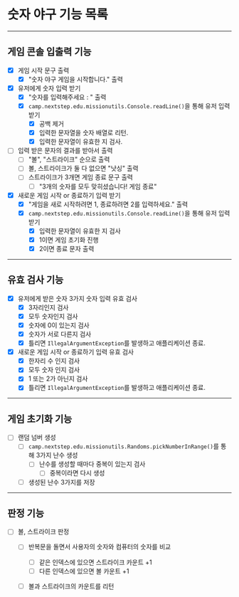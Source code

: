 # 숫자 야구 기능 목록

---
## 게임 콘솔 입출력 기능 
- [x] 게임 시작 문구 출력
  - [x] "숫자 야구 게임을 시작합니다." 출력
- [x] 유저에게 숫자 입력 받기
  - [x] "숫자를 입력해주세요 : " 출력
  - [x] `camp.nextstep.edu.missionutils.Console.readLine()`을 통해 유저 입력 받기
    - [x] 공백 제거
    - [x] 입력한 문자열을 숫자 배열로 리턴. 
    - [x] 입력한 문자열이 유효한 지 검사.
- [ ] 입력 받은 문자의 결과를 받아서 출력
  - [ ] "볼", "스트라이크" 순으로 출력
  - [ ] 볼, 스트라이크가 둘 다 없으면 "낫싱" 출력
  - [ ] 스트라이크가 3개면 게임 종료 문구 출력
    - [ ] "3개의 숫자를 모두 맞히셨습니다! 게임 종료"
- [x] 새로운 게임 시작 or 종료하기 입력 받기
    - [x] "게임을 새로 시작하려면 1, 종료하려면 2를 입력하세요." 출력
    - [x] `camp.nextstep.edu.missionutils.Console.readLine()`을 통해 유저 입력 받기
      - [x] 입력한 문자열이 유효한 지 검사
      - [x] 1이면 게임 초기화 진행
      - [x] 2이면 종료 문자 출력
---
## 유효 검사 기능
- [x] 유저에게 받은 숫자 3가지 숫자 입력 유효 검사
  - [x] 3자리인지 검사
  - [x] 모두 숫자인지 검사
  - [x] 숫자에 0이 있는지 검사
  - [x] 숫자가 서로 다른지 검사
  - [x] 틀리면 `IllegalArgumentException`를 발생하고 애플리케이션 종료.
- [x] 새로운 게임 시작 or 종료하기 입력 유효 검사
  - [x] 한자리 수 인지 검사
  - [x] 모두 숫자 인지 검사
  - [x] 1 또는 2가 아닌지 검사
  - [x] 틀리면 `IllegalArgumentException`를 발생하고 애플리케이션 종료.
---
## 게임 초기화 기능
- [ ] 랜덤 넘버 생성
  - [ ] `camp.nextstep.edu.missionutils.Randoms.pickNumberInRange()`를 통해 3가지 난수 생성
    - [ ] 난수를 생성할 때마다 중복이 있는지 검사 
      - [ ] 중복이라면 다시 생성
  - [ ] 생성된 난수 3가지를 저장
---
## 판정 기능
- [ ] 볼, 스트라이크 판정
  - [ ] 반복문을 돌면서 사용자의 숫자와 컴퓨터의 숫자를 비교
    - [ ] 같은 인덱스에 있으면 스트라이크 카운트 +1
    - [ ] 다른 인덱스에 있으면 볼 카운트 +1
  - [ ] 볼과 스트라이크의 카운트를 리턴

